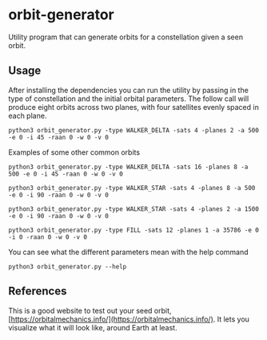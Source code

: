 # orbit-generator
Utility program that can generate orbits for a constellation given a seen orbit.

## Usage
After installing the dependencies you can run the utility by passing in the type of constellation and the initial orbital parameters. The follow call will produce eight orbits across two planes, with four satellites evenly spaced in each plane.
```
python3 orbit_generator.py -type WALKER_DELTA -sats 4 -planes 2 -a 500 -e 0 -i 45 -raan 0 -w 0 -v 0
```

Examples of some other common orbits
```
python3 orbit_generator.py -type WALKER_DELTA -sats 16 -planes 8 -a 500 -e 0 -i 45 -raan 0 -w 0 -v 0

python3 orbit_generator.py -type WALKER_STAR -sats 4 -planes 8 -a 500 -e 0 -i 90 -raan 0 -w 0 -v 0

python3 orbit_generator.py -type WALKER_STAR -sats 4 -planes 2 -a 1500 -e 0 -i 90 -raan 0 -w 0 -v 0

python3 orbit_generator.py -type FILL -sats 12 -planes 1 -a 35786 -e 0 -i 0 -raan 0 -w 0 -v 0
```

You can see what the different parameters mean with the help command
```
python3 orbit_generator.py --help
```

## References
This is a good website to test out your seed orbit, [https://orbitalmechanics.info/](https://orbitalmechanics.info/). It lets you visualize what it will look like, around Earth at least.